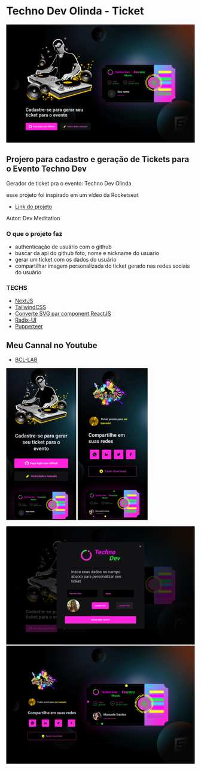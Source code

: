 # Techno Dev Olinda - Ticket

![desktop1](/public/promover/11-desktop.png)


## Projero para cadastro e geração de Tickets para o Evento Techno Dev

Gerador de ticket pra o evento: Techno Dev Olinda

esse projeto foi inspirado em um vídeo da Rocketseat

- [Link do projeto](https://technodev-ticket-devmeditation.netlify.app/)

Autor: Dev Meditation


### O que o projeto faz
- authenticação de usuário com o github
- buscar da api do github foto, nome e nickname do usuario
- gerar um ticket com os dados do usuário
- compartilhar imagem personalizada do ticket gerado nas redes sociais do usuário

### TECHS

- [NextJS](https://nextjs.org/docs)
- [TailwindCSS](https://tailwindcss.com/)
- [Converte SVG par component ReactJS](https://svg2jsx.com/)
- [Radix-UI](https://www.radix-ui.com/)
- [Pupperteer](https://pptr.dev/)

## Meu Cannal no Youtube

- [BCL-LAB](https://youtube.com/@bcllab)


![mobile1](/public/promover/01-mobile.png)
![mobile2](/public/promover/02-mobile.png)

![desktop2](/public/promover/12-desktop.png)
![desktop3](/public/promover/13-desktop.png)






